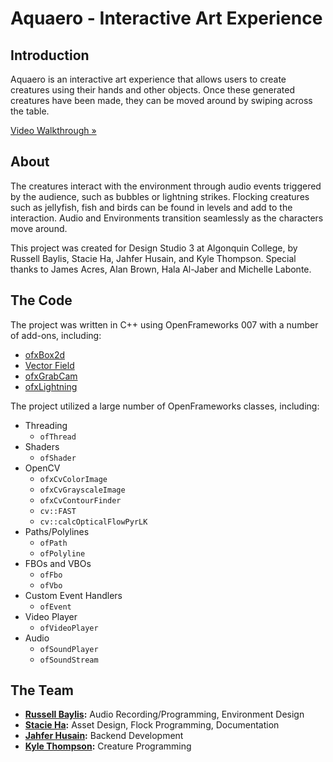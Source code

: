 # Aquaero - Interactive Art Experience

## Introduction
Aquaero is an interactive art experience that allows users to create creatures using their hands and other objects. Once these generated creatures have been made, they can be moved around by swiping across the table.

[Video Walkthrough »](http://vimeo.com/40615509)

## About
The creatures interact with the environment through audio events triggered by the audience, such as bubbles or lightning strikes. Flocking creatures such as jellyfish, fish and birds can be found in levels and add to the interaction. Audio and Environments transition seamlessly as the characters move around. 

This project was created for Design Studio 3 at Algonquin College, by Russell Baylis, Stacie Ha, Jahfer Husain, and Kyle Thompson. Special thanks to James Acres, Alan Brown, Hala Al-Jaber and Michelle Labonte.

## The Code
The project was written in C++ using OpenFrameworks 007 with a number of add-ons, including:
- [ofxBox2d](https://github.com/vanderlin/ofxBox2d/)
- [Vector Field](http://teaching.thesystemis.com/classes/algo/?p=39)
- [ofxGrabCam](https://github.com/elliotwoods/ofxGrabCam/)
- [ofxLightning](https://github.com/companje/ofxLightning)

The project utilized a large number of OpenFrameworks classes, including:
- Threading 
	- `ofThread`
- Shaders
	- `ofShader`
- OpenCV
	- `ofxCvColorImage`
	- `ofxCvGrayscaleImage`
	- `ofxCvContourFinder`
	- `cv::FAST`
	- `cv::calcOpticalFlowPyrLK` 
- Paths/Polylines
	- `ofPath`
	- `ofPolyline`
- FBOs and VBOs
	- `ofFbo`
	- `ofVbo`
- Custom Event Handlers
	- `ofEvent`
- Video Player
	- `ofVideoPlayer`
- Audio
	- `ofSoundPlayer`
	- `ofSoundStream`

## The Team
- **[Russell Baylis](http://rbaylis.com):** Audio Recording/Programming, Environment Design
- **[Stacie Ha](http://stacieha.com):** Asset Design, Flock Programming, Documentation
- **[Jahfer Husain](http://jahfer.com):** Backend Development 
- **[Kyle Thompson](http://kylethompson.ca):** Creature Programming